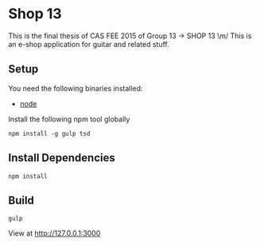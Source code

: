 # Shop 13
This is the final thesis of CAS FEE 2015 of Group 13 -> SHOP 13 \m/
This is an e-shop application for guitar and related stuff.

## Setup

You need the following binaries installed:
* [node](https://nodejs.org/)

Install the following npm tool globally
```$
npm install -g gulp tsd
```

## Install Dependencies
```$
npm install
```

## Build

```$
gulp
```

View at http://127.0.0.1:3000

